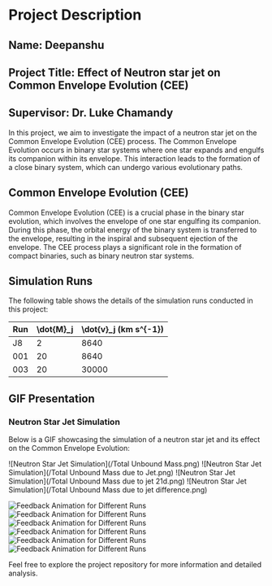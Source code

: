 # Project Description

## Name: Deepanshu
## Project Title: Effect of Neutron star jet on Common Envelope Evolution (CEE)
## Supervisor: Dr. Luke Chamandy

In this project, we aim to investigate the impact of a neutron star jet on the Common Envelope Evolution (CEE) process. The Common Envelope Evolution occurs in binary star systems where one star expands and engulfs its companion within its envelope. This interaction leads to the formation of a close binary system, which can undergo various evolutionary paths.

## Common Envelope Evolution (CEE)

Common Envelope Evolution (CEE) is a crucial phase in the binary star evolution, which involves the envelope of one star engulfing its companion. During this phase, the orbital energy of the binary system is transferred to the envelope, resulting in the inspiral and subsequent ejection of the envelope. The CEE process plays a significant role in the formation of compact binaries, such as binary neutron star systems.

## Simulation Runs

The following table shows the details of the simulation runs conducted in this project:

| Run | \dot{M}_j  | \dot{v}_j (km s^{-1}) |
| --- | ---------- | ---------- |
| J8  | 2          | 8640       |
| 001 | 20         | 8640       |
| 003 | 20         | 30000      |

## GIF Presentation

### Neutron Star Jet Simulation

Below is a GIF showcasing the simulation of a neutron star jet and its effect on the Common Envelope Evolution:

![Neutron Star Jet Simulation](/Total Unbound Mass.png)
![Neutron Star Jet Simulation](/Total Unbound Mass due to Jet.png)
![Neutron Star Jet Simulation](/Total Unbound Mass due to jet 21d.png)
![Neutron Star Jet Simulation](/Total Unbound Mass due to jet difference.png)



<img src="Feedback_edge_60Rsun.gif" alt="Feedback Animation for Different Runs">
<img src="Feedback_edge_575Rsun.gif" alt="Feedback Animation for Different Runs">
<img src="Feedback_edge_P1_60Rsun.gif" alt="Feedback Animation for Different Runs">
<img src="Feedback_edge_P1_575Rsun.gif" alt="Feedback Animation for Different Runs">


<img src="unbound_edge_60Rsun.gif" alt="Feedback Animation for Different Runs">
<img src="unbound_edge_575Rsun.gif" alt="Feedback Animation for Different Runs">


Feel free to explore the project repository for more information and detailed analysis.
